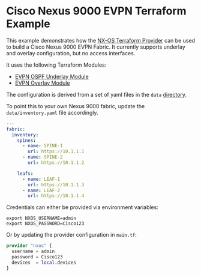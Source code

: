 # Cisco Nexus 9000 EVPN Terraform Example

This example demonstrates how the [NX-OS Terraform Provider](https://registry.terraform.io/providers/CiscoDevNet/nxos/latest/docs) can be used to build a Cisco Nexus 9000 EVPN Fabric. It currently supports underlay and overlay configuration, but no access interfaces.

It uses the following Terraform Modules:

- [EVPN OSPF Underlay Module](https://registry.terraform.io/modules/netascode/evpn-ospf-underlay/nxos/latest)
- [EVPN Overlay Module](https://registry.terraform.io/modules/netascode/evpn-overlay/nxos/latest)

The configuration is derived from a set of yaml files in the `data` [directory](https://github.com/netascode/terraform-nxos-evpn-example/tree/main/data).

To point this to your own Nexus 9000 fabric, update the `data/inventory.yaml` file accordingly.

```yaml
---
fabric:
  inventory:
    spines:
      - name: SPINE-1
        url: https://10.1.1.1
      - name: SPINE-2
        url: https://10.1.1.2

    leafs:
      - name: LEAF-1
        url: https://10.1.1.3
      - name: LEAF-2
        url: https://10.1.1.4
```

Credentials can either be provided via environment variables:

```shell
export NXOS_USERNAME=admin
export NXOS_PASSWORD=Cisco123
```

Or by updating the provider configuration in `main.tf`:

```terraform
provider "nxos" {
  username = admin
  password = Cisco123
  devices  = local.devices
}
```
